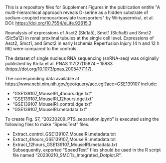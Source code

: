 This is a repository files for Supplement Figures in the publication entitle "A multi-hierarchical approach reveals D-serine as a hidden substrate of sodium-coupled monocarboxylate transporters" by Wiriyasermkul, et al. 
DOI: https://doi.org/10.7554/eLife.92615.3

Reanalysis of expressions of Asct2 (Slc1a5), Smct1 (Slc5a8) and Smct2 (Slc5a12) in renal proximal tubules at the single cell level. 
Expressions of Asct2, Smct1, and Smct2 in early Ischemia Reperfusion Injury (4 h and 12 h IRI) were compared to the controls.

The dataset of single nucleus RNA sequencing (snRNA-seq) was originally published by Kirita et al. PNAS 117(27)15874 – 15883 (https://doi.org/10.1073/pnas.2005477117). 

The corresponding data available at https://www.ncbi.nlm.nih.gov/geo/query/acc.cgi?acc=GSE139107 include:    
- “GSE139107_MouseIRI_4hours.dge.txt”   
- “GSE139107_MouseIRI_12hours.dge.txt”   
- “GSE139107_MouseIRI_control.dge.txt”    
- “GSE139107_MouseIRI.metadata.txt”

To create Fig. S7, “20230209_PTS_separation.ipynb” is executed using the following files to make “SpeedTest” files.   
- Extract_control_GSE139107_MouseIRI.metadata.txt   
- Extract_4hours_GSE139107_MouseIRI.metadata.txt   
- Extract_12hours_GSE139107_MouseIRI.metadata.txt     
Subsequently, exported “SpeedTest” files should be used in the R script file named “20230210_SMCTs_Integrated_Dotplot.R”.
